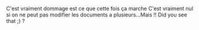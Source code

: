 C'est vraiment dommage
est ce que cette fois ça marche 
C'est vraiment nul si on ne peut pas modifier les documents a plusieurs...Mais !!
Did you see that ;) ? 
